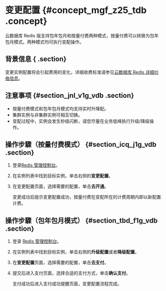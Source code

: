 # 变更配置 {#concept_mgf_z25_tdb .concept}

云数据库 Redis 版支持包年包月和按量付费两种模式，按量付费可以转换为包年包月模式。两种模式均可执行变配操作。

## 背景信息 { .section}

变更实例配置将会引起费用的变化，详细收费标准请参见[云数据库 Redis 详细价格信息](https://www.aliyun.com/price/product?#/kvstore/detail)。

## 注意事项 {#section_jnl_v1g_vdb .section}

-   按量付费模式和包年包月模式均支持实时升降配。
-   集群实例与非集群实例可相互切换。
-   变配过程中，实例会发生秒级闪断，请您尽量在业务低峰执行升级/降级操作。

## 操作步驟（按量付费模式） {#section_icq_j1g_vdb .section}

1.  登录[Redis 管理控制台](https://kvstore.console.aliyun.com/)。
2.  在实例列表中找到目标实例，单击右侧的**变更配置**。
3.  在变更配置页面，选择需要的配置，单击**去开通**。

    变更成功后提示变更配置成功，按量付费在变配所在的计费周期内即以新配置计费。


## 操作步驟（包年包月模式） {#section_tbd_f1g_vdb .section}

1.  登录 [Redis 管理控制台](https://kvstore.console.aliyun.com/)。
2.  在实例列表中找到目标实例，单击右侧的**升级配置**或者**降级配置**。
3.  在**变更配置**页面，选择需要的配置，单击**去支付**。
4.  提交后进入支付页面，选择合适的支付方式，单击**确认支付**。

    支付成功后进入支付成功提醒页面，变更配置流程完成。


